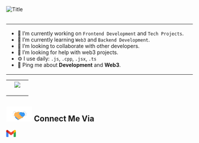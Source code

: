 <div align="left">
  <img src="https://readme-typing-svg.herokuapp.com?font=Architects+Daughter&color=%2338C2FF&size=50&center=true&vCenter=true&height=60&width=600&lines=Heyyy!+I'm+Bitflicker64;Welcome+to+my+profile!" alt="Title"></img>
</div>

<br>

<table align="center">
<tr border="none">
<td width="50%" align="left">

- 🔭 I’m currently working on `Frontend Development` and `Tech Projects`.
- 🌱 I’m currently learning `Web3` and `Backend Development`.
- 👯 I’m looking to collaborate with other developers.
- 🤔 I’m looking for help with web3 projects.
- ⚙️ I use daily: `.js`, `.cpp`, `.jsx`, `.ts`
- 💬 Ping me about **Development** and **Web3**.

</td>

</tr>
</table>

<table align="center">
<tr border="none">
<td width="50%" align="center">

  <img  align="center"  src="https://github-readme-stats.vercel.app/api?username=bitflicker64&theme=chartreuse-dark&show_icons=true&count_private=true" />
  <br></br>
</td>

</tr>
</table>

## <img src='https://raw.githubusercontent.com/ashu-guo/ashu-guo/main/assets/handshake.gif' width="70px" height="40px"> Connect Me Via

  <a href="mailto:himanshuverma15102006@gmail.com" >
    <img align="center" alt="Himanshu | Gmail" width="26px" src="https://raw.githubusercontent.com/ashu-guo/ashu-guo/master/assets/gmail.svg" />
  </a> 
<p>
